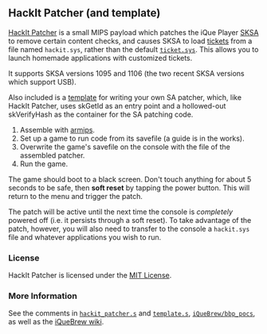 ## HackIt Patcher (and template)

[HackIt Patcher](https://github.com/jbop1626/hackit_patcher/blob/master/hackit_patcher.s) is a small MIPS payload which patches the iQue Player [SKSA](http://www.iquebrew.org/index.php?title=SKSA) to remove certain content checks, and causes SKSA to load [tickets](http://www.iquebrew.org/index.php?title=Ticket) from a file named ```hackit.sys```, rather than the default [```ticket.sys```](http://www.iquebrew.org/index.php?title=Ticket.sys). This allows you to launch homemade applications with customized tickets.  

It supports SKSA versions 1095 and 1106 (the two recent SKSA versions which support USB).  

Also included is a [template](https://github.com/jbop1626/hackit_patcher/blob/master/template.s) for writing your own SA patcher, which, like HackIt Patcher, uses skGetId as an entry point and a hollowed-out skVerifyHash as the container for the SA patching code.  

1. Assemble with [armips](https://github.com/Kingcom/armips).  
2. Set up a game to run code from its savefile (a guide is in the works).  
3. Overwrite the game's savefile on the console with the file of the assembled patcher.  
4. Run the game.  

The game should boot to a black screen. Don't touch anything for about 5 seconds to be safe, then **soft reset** by tapping the power button. This will return to the menu and trigger the patch.  

The patch will be active until the next time the console is *completely* powered off (i.e. it persists through a soft reset). To take advantage of the patch, however, you will also need to transfer to the console a ```hackit.sys``` file and whatever applications you wish to run.  

### License
HackIt Patcher is licensed under the [MIT License](https://github.com/jbop1626/hackit_patcher/blob/master/LICENSE.md).

### More Information
See the comments in [```hackit_patcher.s```](https://github.com/jbop1626/hackit_patcher/blob/master/hackit_patcher.s) and [```template.s```](https://github.com/jbop1626/hackit_patcher/blob/master/template.s), [```iQueBrew/bbp_pocs```](https://github.com/iQueBrew/bbp_pocs), as well as the [iQueBrew wiki](http://www.iquebrew.org).  

